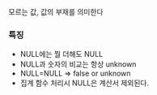 모르는 값, 값의 부재를 의미한다

### 특징
- NULL에는 뭘 더해도 NULL
- NULL과 숫자의 비교는 항상 unknown
- NULL=NULL => false or unknown
- 집계 함수 처리시 NULL은 계산서 제외된다.

